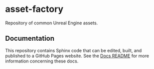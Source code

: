 # asset-factory
Repository of common Unreal Engine assets.

## Documentation
This repository contains Sphinx code that can be edited, built, and published to a GitHub Pages website. See the [Docs README](./Documentation/README.md) for more information concerning these docs.
